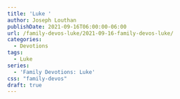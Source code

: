 ```yaml
---
title: 'Luke '
author: Joseph Louthan
publishDate: 2021-09-16T06:00:00-06:00
url: /family-devos-luke/2021-09-16-family-devos-luke/
categories:
  - Devotions
tags:
  - Luke
series:
  - 'Family Devotions: Luke'
css: "family-devos"
draft: true
---
```

